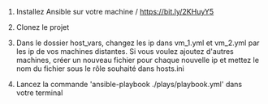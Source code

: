 1. Installez Ansible sur votre machine  /   https://bit.ly/2KHuyY5

2. Clonez le projet

3. Dans le dossier host_vars, changez les ip dans vm_1.yml et vm_2.yml par les ip de vos machines distantes. 
Si vous voulez ajoutez d'autres machines, créer un nouveau fichier pour chaque nouvelle ip et mettez le nom du fichier sous le rôle souhaité dans hosts.ini

4. Lancez la commande 'ansible-playbook ./plays/playbook.yml' dans votre terminal
